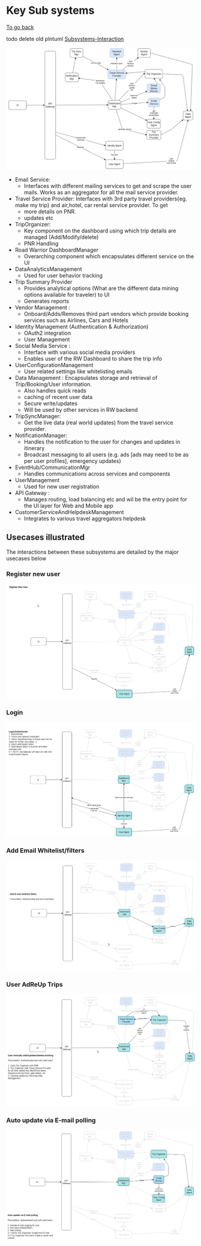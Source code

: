 # Key Sub systems

[To go back](./Readme.md)

todo delete old plntuml [Subsystems-Interaction](./.media/Subsystems-Interaction.png)

![Subsystems-Interaction](./.media/Subsystems-Interaction.drawio.png)
* Email Service:
  * Interfaces with different mailing services to get and scrape the user mails. Works as an aggregator for all the mail service provider.
* Travel Service Provider: Interfaces with 3rd party travel providers{eg. make my trip} and air,hotel, car rental service provider. To get
  * more details on PNR.
  * updates etc
* TripOrganizer:
  * Key component on the dashboard using which trip details are managed (Add/Modify/delete)
  * PNR Handling
* Road Warrior DashboardManager
  * Overarching component which encapsulates different service on the UI
* DataAnalyticsManagement
  * Used for user behavior tracking
* Trip Summary Provider
  * Provides analytical options (What are the different data mining options available for traveler) to UI
  * Generates reports
* Vendor Management :
  * Onboard/Adds/Removes third part vendors which provide booking services such as Airlines, Cars and Hotels
* Identity Management (Authentication & Authorization)
  * OAuth2 integration
  * User Management
* Social Media Service :
  * Interface with various social media providers
  * Enables user of the RW Dashboard to share the trip info
* UserConfigurationManagement
  * User related settings like whitelisting emails
* Data Management : Encapsulates storage and retrieval of Trip/Booking/User information.
  * Also handles quick reads
  * caching of recent user data
  * Secure write/updates
  * Will be used by other services in RW backend
* TripSyncManager:
  * Get the live data (real world updates) from the travel service provider.
* NotificationManager:
  * Handles the notification to the user for changes and updates in itinerary
  * Broadcast messaging to all users (e.g. ads [ads may need to be as per user profiles], emergency updates)
* EventHub/CommunicationMgr
  * Handles communications across services and components
* UserManagement
  * Used for new user registration
* API Gateway :
  * Manages routing, load balancing etc and wil be the entry point for the UI layer for Web and Mobile app
* CustomerServiceAndHelpdeskManagement
  * Integrates to various travel aggregators helpdesk

## Usecases illustrated
The interactions between these subsystems are detailed by the major usecases below

### Register new user
![001 Register new user](./.media/001-Register-new-user.png)
### Login
![002 Login](./.media/002-Login.png)
### Add Email Whitelist/filters
![004 Add Email Whitelistfilters](./.media/004-Add-Email-Whitelist-filters.png)
### User AdReUp Trips
![005 User AdReUp Trips](./.media/005-User-AdReUp-Trips.png)
### Auto update via E-mail polling
![006 Auto update via E-mail polling](./.media/006-Auto-update-via-E-mail-polling.png)
